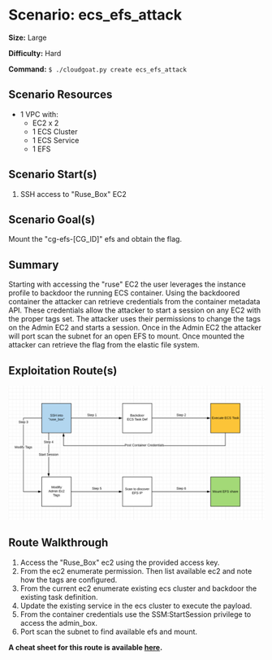 # Scenario: ecs_efs_attack

**Size:** Large

**Difficulty:** Hard

**Command:** `$ ./cloudgoat.py create ecs_efs_attack`

## Scenario Resources

- 1 VPC with:
	- EC2 x 2
	- 1 ECS Cluster
	- 1 ECS Service 
	- 1 EFS

## Scenario Start(s)

1. SSH access to "Ruse_Box" EC2

## Scenario Goal(s)

Mount the "cg-efs-[CG_ID]" efs and obtain the flag.

## Summary

Starting with accessing the "ruse" EC2 the user leverages the instance profile to backdoor the running ECS container. Using the backdoored container the attacker can retrieve credentials from the container metadata API. These credentials allow the attacker to start a session on any EC2 with the proper tags set. The attacker uses their permissions to change the tags on the Admin EC2 and starts a session. Once in the Admin EC2 the attacker will port scan the subnet for an open EFS to mount. Once mounted the attacker can retrieve the flag from the elastic file system.

## Exploitation Route(s)

![Scenario Route(s)](assets/diagram.png)

## Route Walkthrough 

1. Access the "Ruse_Box" ec2 using the provided access key.
2. From the ec2 enumerate permission. Then list available ec2 and note how the tags are configured.
3. From the current ec2 enumerate existing ecs cluster and backdoor the existing task definition.
4. Update the existing service in the ecs cluster to execute the payload.
5. From the container credentials use the SSM:StartSession privilege to access the admin_box.
6. Port scan the subnet to find available efs and mount.

**A cheat sheet for this route is available [here](./cheat_sheet.md).**

